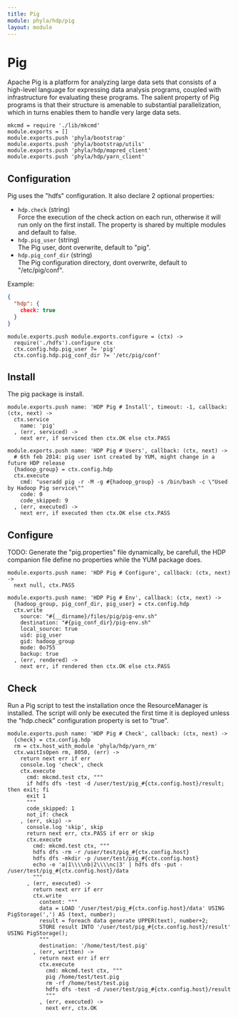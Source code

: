 ```yaml
---
title: Pig
module: phyla/hdp/pig
layout: module
---
```


# Pig

Apache Pig is a platform for analyzing large data sets that consists of a 
high-level language for expressing data analysis programs, coupled with 
infrastructure for evaluating these programs. The salient property of Pig 
programs is that their structure is amenable to substantial parallelization, 
which in turns enables them to handle very large data sets. 

    mkcmd = require './lib/mkcmd'
    module.exports = []
    module.exports.push 'phyla/bootstrap'
    module.exports.push 'phyla/bootstrap/utils'
    module.exports.push 'phyla/hdp/mapred_client'
    module.exports.push 'phyla/hdp/yarn_client'

## Configuration

Pig uses the "hdfs" configuration. It also declare 2 optional properties:

*   `hdp.check` (string)   
    Force the execution of the check action on each run, otherwise it will
    run only on the first install. The property is shared by multiple
    modules and default to false.   
*   `hdp.pig_user` (string)   
    The Pig user, dont overwrite, default to "pig".   
*   `hdp.pig_conf_dir` (string)   
    The Pig configuration directory, dont overwrite, default to "/etc/pig/conf".   

Example:

```json
{
  "hdp": {
    check: true
  }
}
```

    module.exports.push module.exports.configure = (ctx) ->
      require('./hdfs').configure ctx
      ctx.config.hdp.pig_user ?= 'pig'
      ctx.config.hdp.pig_conf_dir ?= '/etc/pig/conf'

## Install

The pig package is install.

    module.exports.push name: 'HDP Pig # Install', timeout: -1, callback: (ctx, next) ->
      ctx.service
        name: 'pig'
      , (err, serviced) ->
        next err, if serviced then ctx.OK else ctx.PASS

    module.exports.push name: 'HDP Pig # Users', callback: (ctx, next) ->
      # 6th feb 2014: pig user isnt created by YUM, might change in a future HDP release
      {hadoop_group} = ctx.config.hdp
      ctx.execute
        cmd: "useradd pig -r -M -g #{hadoop_group} -s /bin/bash -c \"Used by Hadoop Pig service\""
        code: 0
        code_skipped: 9
      , (err, executed) ->
        next err, if executed then ctx.OK else ctx.PASS

## Configure

TODO: Generate the "pig.properties" file dynamically, be carefull, the HDP
companion file define no properties while the YUM package does.

    module.exports.push name: 'HDP Pig # Configure', callback: (ctx, next) ->
      next null, ctx.PASS

    module.exports.push name: 'HDP Pig # Env', callback: (ctx, next) ->
      {hadoop_group, pig_conf_dir, pig_user} = ctx.config.hdp
      ctx.write
        source: "#{__dirname}/files/pig/pig-env.sh"
        destination: "#{pig_conf_dir}/pig-env.sh"
        local_source: true
        uid: pig_user
        gid: hadoop_group
        mode: 0o755
        backup: true
      , (err, rendered) ->
        next err, if rendered then ctx.OK else ctx.PASS

## Check

Run a Pig script to test the installation once the ResourceManager is 
installed. The script will only be executed the first time it is deployed 
unless the "hdp.check" configuration property is set to "true".

    module.exports.push name: 'HDP Pig # Check', callback: (ctx, next) ->
      {check} = ctx.config.hdp
      rm = ctx.host_with_module 'phyla/hdp/yarn_rm'
      ctx.waitIsOpen rm, 8050, (err) ->
        return next err if err
        console.log 'check', check
        ctx.execute
          cmd: mkcmd.test ctx, """
          if hdfs dfs -test -d /user/test/pig_#{ctx.config.host}/result; then exit; fi
          exit 1
          """
          code_skipped: 1
          not_if: check
        , (err, skip) ->
          console.log 'skip', skip
          return next err, ctx.PASS if err or skip
          ctx.execute
            cmd: mkcmd.test ctx, """
            hdfs dfs -rm -r /user/test/pig_#{ctx.config.host}
            hdfs dfs -mkdir -p /user/test/pig_#{ctx.config.host}
            echo -e 'a|1\\\\nb|2\\\\nc|3' | hdfs dfs -put - /user/test/pig_#{ctx.config.host}/data
            """
          , (err, executed) ->
            return next err if err
            ctx.write
              content: """
              data = LOAD '/user/test/pig_#{ctx.config.host}/data' USING PigStorage(',') AS (text, number);
              result = foreach data generate UPPER(text), number+2;
              STORE result INTO '/user/test/pig_#{ctx.config.host}/result' USING PigStorage();
              """
              destination: '/home/test/test.pig'
            , (err, written) ->
              return next err if err
              ctx.execute
                cmd: mkcmd.test ctx, """
                pig /home/test/test.pig
                rm -rf /home/test/test.pig
                hdfs dfs -test -d /user/test/pig_#{ctx.config.host}/result
                """
              , (err, executed) ->
                next err, ctx.OK





